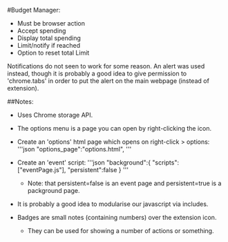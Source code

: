 #Budget Manager:

- Must be browser action
- Accept spending
- Display total spending
- Limit/notify if reached
- Option to reset total Limit

Notifications do not seen to work for some reason. An alert was used instead, though it is probably a good idea to give permission to 'chrome.tabs' in order to put the alert on the main webpage (instead of extension).

##Notes:
- Uses Chrome storage API.

- The options menu is a page you can open by right-clicking the icon.

- Create an 'options' html page which opens on right-click > options:
'''json
"options_page":"options.html",
'''

- Create an 'event' script:
'''json
"background":{
	"scripts":["eventPage.js"],
	"persistent":false
}
'''
	- Note: that persistent=false is an event page and persistent=true is a packground page.

- It is probably a good idea to modularise our javascript via includes.

- Badges are small notes (containing numbers) over the extension icon.
	- They can be used for showing a number of actions or something.